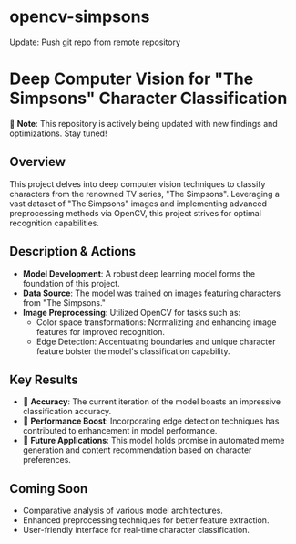 # opencv-simpsons
Update: Push git repo from remote repository

# Deep Computer Vision for "The Simpsons" Character Classification

🚧 **Note**: This repository is actively being updated with new findings and optimizations. Stay tuned!

## Overview
This project delves into deep computer vision techniques to classify characters from the renowned TV series, "The Simpsons". Leveraging a vast dataset of "The Simpsons" images and implementing advanced preprocessing methods via OpenCV, this project strives for optimal recognition capabilities.

## Description & Actions
- **Model Development**: A robust deep learning model forms the foundation of this project.
- **Data Source**: The model was trained on images featuring characters from "The Simpsons."
- **Image Preprocessing**: Utilized OpenCV for tasks such as:
  - Color space transformations: Normalizing and enhancing image features for improved recognition.
  - Edge Detection: Accentuating boundaries and unique character feature bolster the model's classification capability.

## Key Results
- 🎯 **Accuracy**: The current iteration of the model boasts an impressive classification accuracy.
- 🚀 **Performance Boost**: Incorporating edge detection techniques has contributed to enhancement in model performance.
- 🔮 **Future Applications**: This model holds promise in automated meme generation and content recommendation based on character preferences.

## Coming Soon
- Comparative analysis of various model architectures.
- Enhanced preprocessing techniques for better feature extraction.
- User-friendly interface for real-time character classification.

